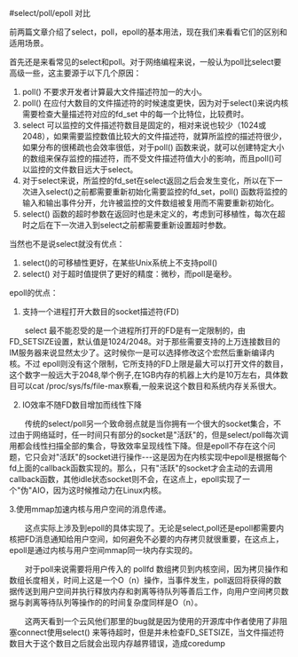 #select/poll/epoll 对比

前两篇文章介绍了select，poll，epoll的基本用法，现在我们来看看它们的区别和适用场景。

首先还是来看常见的select和poll。对于网络编程来说，一般认为poll比select要高级一些，这主要源于以下几个原因：

1. poll() 不要求开发者计算最大文件描述符加一的大小。
2. poll() 在应付大数目的文件描述符的时候速度更快，因为对于select()来说内核需要检查大量描述符对应的fd_set 中的每一个比特位，比较费时。
3. select 可以监控的文件描述符数目是固定的，相对来说也较少（1024或2048），如果需要监控数值比较大的文件描述符，就算所监控的描述符很少，如果分布的很稀疏也会效率很低，对于poll() 函数来说，就可以创建特定大小的数组来保存监控的描述符，而不受文件描述符值大小的影响，而且poll()可以监控的文件数目远大于select。
4. 对于select来说，所监控的fd_set在select返回之后会发生变化，所以在下一次进入select()之前都需要重新初始化需要监控的fd_set，poll() 函数将监控的输入和输出事件分开，允许被监控的文件数组被复用而不需要重新初始化。
5. select() 函数的超时参数在返回时也是未定义的，考虑到可移植性，每次在超时之后在下一次进入到select之前都需要重新设置超时参数。

当然也不是说select就没有优点：

1. select()的可移植性更好，在某些Unix系统上不支持poll()
2. select() 对于超时值提供了更好的精度：微秒，而poll是毫秒。

epoll的优点：

1. 支持一个进程打开大数目的socket描述符(FD)

　　select 最不能忍受的是一个进程所打开的FD是有一定限制的，由FD_SETSIZE设置，默认值是1024/2048。对于那些需要支持的上万连接数目的IM服务器来说显然太少了。这时候你一是可以选择修改这个宏然后重新编译内核。不过 epoll则没有这个限制，它所支持的FD上限是最大可以打开文件的数目，这个数字一般远大于2048,举个例子,在1GB内存的机器上大约是10万左右，具体数目可以cat /proc/sys/fs/file-max察看,一般来说这个数目和系统内存关系很大。

2. IO效率不随FD数目增加而线性下降

　　传统的select/poll另一个致命弱点就是当你拥有一个很大的socket集合，不过由于网络延时，任一时间只有部分的socket是"活跃"的，但是select/poll每次调用都会线性扫描全部的集合，导致效率呈现线性下降。但是epoll不存在这个问题，它只会对"活跃"的socket进行操作---这是因为在内核实现中epoll是根据每个fd上面的callback函数实现的。那么，只有"活跃"的socket才会主动的去调用 callback函数，其他idle状态socket则不会，在这点上，epoll实现了一个"伪"AIO，因为这时候推动力在Linux内核。

3.使用mmap加速内核与用户空间的消息传递。

　　这点实际上涉及到epoll的具体实现了。无论是select,poll还是epoll都需要内核把FD消息通知给用户空间，如何避免不必要的内存拷贝就很重要，在这点上，epoll是通过内核与用户空间mmap同一块内存实现的。 

　　对于poll来说需要将用户传入的 pollfd 数组拷贝到内核空间，因为拷贝操作和数组长度相关，时间上这是一个O（n）操作，当事件发生，poll返回将获得的数据传送到用户空间并执行释放内存和剥离等待队列等善后工作，向用户空间拷贝数据与剥离等待队列等操作的的时间复杂度同样是O（n）。

 

　　这两天看到一个云风他们那里的bug就是因为使用的开源库中作者使用了非阻塞connect使用select() 来等待超时，但是并未检查FD_SETSIZE，当文件描述符数目大于这个数目之后就会出现内存越界错误，造成coredump